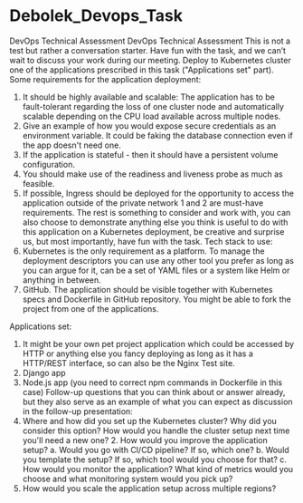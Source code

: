 # Debolek_Devops_Task
DevOps Technical Assessment
DevOps Technical Assessment
This is not a test but rather a conversation starter. Have fun with the task, and we can’t wait to
discuss your work during our meeting.
Deploy to Kubernetes cluster one of the applications prescribed in this task ("Applications set"
part).
Some requirements for the application deployment:
1. It should be highly available and scalable: The application has to be fault-tolerant regarding
the loss of one cluster node and automatically scalable depending on the CPU load available
across multiple nodes.
2. Give an example of how you would expose secure credentials as an environment variable.
It could be faking the database connection even if the app doesn't need one.
3. If the application is stateful - then it should have a persistent volume configuration.
4. You should make use of the readiness and liveness probe as much as feasible.
5. If possible, Ingress should be deployed for the opportunity to access the application
outside of the private network
1 and 2 are must-have requirements. The rest is something to consider and work with, you
can also choose to demonstrate anything else you think is useful to do with this application on
a Kubernetes deployment, be creative and surprise us, but most importantly, have fun with the
task.
Tech stack to use:
1. Kubernetes is the only requirement as a platform. To manage the deployment descriptors
you can use any other tool you prefer as long as you can argue for it, can be a set of
YAML files or a system like Helm or anything in between.
2. GitHub. The application should be visible together with Kubernetes specs and Dockerfile
in GitHub repository. You might be able to fork the project from one of the applications.

Applications set:
1. It might be your own pet project application which could be accessed by HTTP or
anything else you fancy deploying as long as it has a HTTP/REST interface, so can also
be the Nginx Test site.
2. Django app
3. Node.js app (you need to correct npm commands in Dockerfile in this case)
Follow-up questions that you can think about or answer already, but they also serve
as an example of what you can expect as discussion in the follow-up
presentation:
1. Where and how did you set up the Kubernetes cluster? Why did you consider this
option? How would you handle the cluster setup next time you'll need a new one? 2.
How would you improve the application setup?
a. Would you go with CI/CD pipeline? If so, which one?
b. Would you template the setup? If so, which tool would you choose for that? c.
How would you monitor the application? What kind of metrics would you choose
and what monitoring system would you pick up?
3. How would you scale the application setup across multiple regions?

